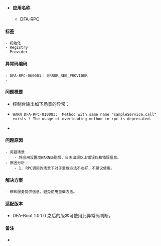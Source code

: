 - #### 应用名称
	- DFA-RPC
#### 标签
	- 初始化
	- Registry
	- Provider
#### 异常码编码
	- DFA-RPC-060001： ERROR_REG_PROVIDER
	-
#### 问题概要
- 控制台输出如下场景的异常：
- ```
  WARN DFA-RPC-010003:  Method with same name "sampleService.call" exists ! The usage of overloading method in rpc is deprecated.
  ```
-
#### 问题原因
	- 问题场景
		- 将应用设置成WARN级别后，日志出现以上错误码和错误信息。
	- 原因分析
		- 1. RPC调用的场景下对于重载方法不友好，不建议使用。
#### 解决方案
	- 修改服务提供信息。避免使用重载方法。
#### 适配版本
- DFA-Boot 1.0.1.0 之后的版本可使用此异常码判断。
#### 备注
-